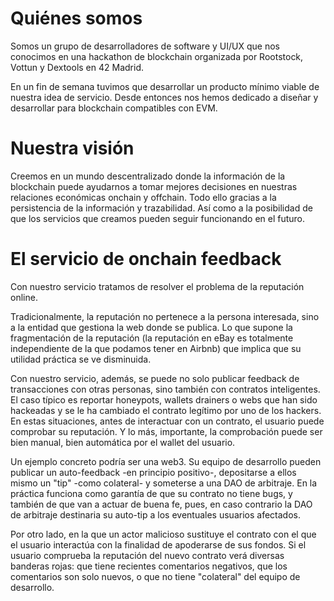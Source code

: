 # Quiénes somos
Somos un grupo de desarrolladores de software y UI/UX que nos conocimos en una hackathon de blockchain organizada por Rootstock, Vottun y Dextools en 42 Madrid.

En un fin de semana tuvimos que desarrollar un producto mínimo viable de nuestra idea de servicio. Desde entonces nos hemos dedicado a diseñar y desarrollar para blockchain compatibles con EVM.

# Nuestra visión
Creemos en un mundo descentralizado donde la información de la blockchain puede ayudarnos a tomar mejores decisiones en nuestras relaciones económicas onchain y offchain. Todo ello gracias a la persistencia de la información y trazabilidad. Así como a la posibilidad de que los servicios que creamos pueden seguir funcionando en el futuro.

# El servicio de onchain feedback
Con nuestro servicio tratamos de resolver el problema de la reputación online.

Tradicionalmente, la reputación no pertenece a la persona interesada, sino a la entidad que gestiona la web donde se publica. Lo que supone la fragmentación de la reputación (la reputación en eBay es totalmente independiente de la que podamos tener en Airbnb) que implica que su utilidad práctica se ve disminuida.

Con nuestro servicio, además, se puede no solo publicar feedback de transacciones con otras personas, sino también con contratos inteligentes. El caso típico es reportar honeypots, wallets drainers o webs que han sido hackeadas y se le ha cambiado el contrato legítimo por uno de los hackers. En estas situaciones, antes de interactuar con un contrato, el usuario puede comprobar su reputación. Y lo más, importante, la comprobación puede ser bien manual, bien automática por el wallet del usuario.

Un ejemplo concreto podría ser una web3. Su equipo de desarrollo pueden publicar un auto-feedback -en principio positivo-, depositarse a ellos mismo un "tip" -como colateral- y someterse a una DAO de arbitraje. En la práctica funciona como garantía de que su contrato no tiene bugs, y también de que van a actuar de buena fe, pues, en caso contrario la DAO de arbitraje destinaria su auto-tip a los eventuales usuarios afectados.

Por otro lado, en la que un actor malicioso sustituye el contrato con el que el usuario interactúa con la finalidad de apoderarse de sus fondos. Si el usuario comprueba la reputación del nuevo contrato verá diversas banderas rojas: que tiene recientes comentarios negativos, que los comentarios son solo nuevos, o que no tiene "colateral" del equipo de desarrollo.
